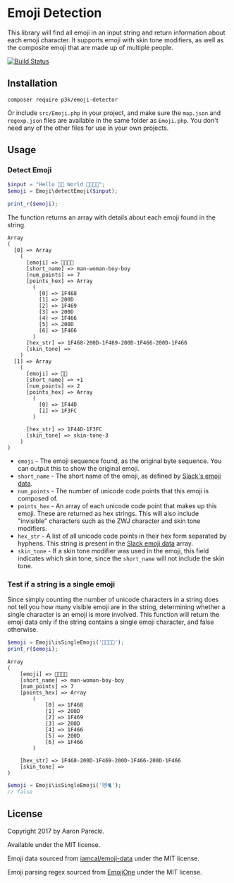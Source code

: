 Emoji Detection
===============

This library will find all emoji in an input string and return information about each emoji character. It supports emoji with skin tone modifiers, as well as the composite emoji that are made up of multiple people.

[![Build Status](https://travis-ci.org/aaronpk/emoji-detector-php.svg?branch=master)](https://travis-ci.org/aaronpk/emoji-detector-php)

Installation
------------

```
composer require p3k/emoji-detector
```

Or include `src/Emoji.php` in your project, and make sure the `map.json` and `regexp.json` files are available in the same folder as `Emoji.php`. You don't need any of the other files for use in your own projects.

Usage
-----

### Detect Emoji

```php
$input = "Hello 👍🏼 World 👨‍👩‍👦‍👦";
$emoji = Emoji\detectEmoji($input);

print_r($emoji);
```

The function returns an array with details about each emoji found in the string.

```
Array
(
  [0] => Array
    (
      [emoji] => 👨‍👩‍👦‍👦
      [short_name] => man-woman-boy-boy
      [num_points] => 7
      [points_hex] => Array
        (
          [0] => 1F468
          [1] => 200D
          [2] => 1F469
          [3] => 200D
          [4] => 1F466
          [5] => 200D
          [6] => 1F466
        )
      [hex_str] => 1F468-200D-1F469-200D-1F466-200D-1F466
      [skin_tone] =>
    )
  [1] => Array
    (
      [emoji] => 👍🏼
      [short_name] => +1
      [num_points] => 2
      [points_hex] => Array
        (
          [0] => 1F44D
          [1] => 1F3FC
        )

      [hex_str] => 1F44D-1F3FC
      [skin_tone] => skin-tone-3
    )
)
```

* `emoji` - The emoji sequence found, as the original byte sequence. You can output this to show the original emoji.
* `short_name` - The short name of the emoji, as defined by [Slack's emoji data](https://github.com/iamcal/emoji-data).
* `num_points` - The number of unicode code points that this emoji is composed of.
* `points_hex` - An array of each unicode code point that makes up this emoji. These are returned as hex strings. This will also include "invisible" characters such as the ZWJ character and skin tone modifiers.
* `hex_str` - A list of all unicode code points in their hex form separated by hyphens. This string is present in the [Slack emoji data](https://github.com/iamcal/emoji-data) array.
* `skin_tone` - If a skin tone modifier was used in the emoji, this field indicates which skin tone, since the `short_name` will not include the skin tone.


### Test if a string is a single emoji

Since simply counting the number of unicode characters in a string does not tell you how many visible emoji are in the string, determining whether a single character is an emoji is more involved. This function will return the emoji data only if the string contains a single emoji character, and false otherwise.

```php
$emoji = Emoji\isSingleEmoji('👨‍👩‍👦‍👦');
print_r($emoji);
```

```
Array
(
    [emoji] => 👨‍👩‍👦‍👦
    [short_name] => man-woman-boy-boy
    [num_points] => 7
    [points_hex] => Array
        (
            [0] => 1F468
            [1] => 200D
            [2] => 1F469
            [3] => 200D
            [4] => 1F466
            [5] => 200D
            [6] => 1F466
        )

    [hex_str] => 1F468-200D-1F469-200D-1F466-200D-1F466
    [skin_tone] =>
)
```

```php
$emoji = Emoji\isSingleEmoji('😻🐈');
// false
```


License
-------

Copyright 2017 by Aaron Parecki.

Available under the MIT license.

Emoji data sourced from [iamcal/emoji-data](https://github.com/iamcal/emoji-data) under the MIT license.

Emoji parsing regex sourced from [EmojiOne](https://github.com/Ranks/emojione) under the MIT license.

